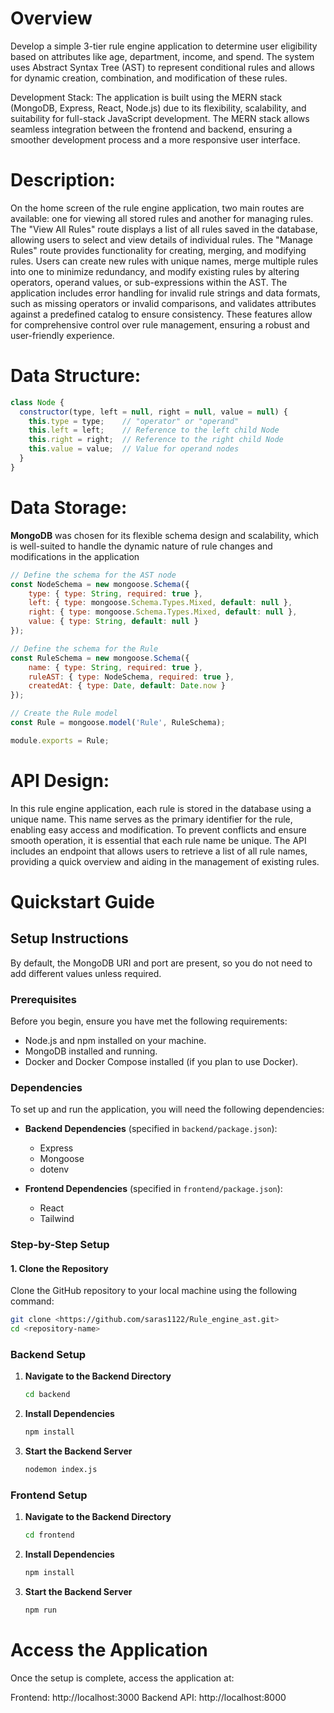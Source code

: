 # Overview

Develop a simple 3-tier rule engine application to determine user eligibility based on attributes like age, department, income, and spend. The system uses Abstract Syntax Tree (AST) to represent conditional rules and allows for dynamic creation, combination, and modification of these rules. 

Development Stack: The application is built using the MERN stack (MongoDB, Express, React, Node.js) due to its flexibility, scalability, and suitability for full-stack JavaScript development. The MERN stack allows seamless integration between the frontend and backend, ensuring a smoother development process and a more responsive user interface.


# Description:

On the home screen of the rule engine application, two main routes are available: one for viewing all stored rules and another for managing rules. The "View All Rules" route displays a list of all rules saved in the database, allowing users to select and view details of individual rules. The "Manage Rules" route provides functionality for creating, merging, and modifying rules. Users can create new rules with unique names, merge multiple rules into one to minimize redundancy, and modify existing rules by altering operators, operand values, or sub-expressions within the AST. The application includes error handling for invalid rule strings and data formats, such as missing operators or invalid comparisons, and validates attributes against a predefined catalog to ensure consistency. These features allow for comprehensive control over rule management, ensuring a robust and user-friendly experience.

# Data Structure:
```javascript
class Node {
  constructor(type, left = null, right = null, value = null) {
    this.type = type;    // "operator" or "operand"
    this.left = left;    // Reference to the left child Node
    this.right = right;  // Reference to the right child Node
    this.value = value;  // Value for operand nodes
  }
}
```
# Data Storage:

**MongoDB** was chosen for its flexible schema design and scalability, which is well-suited to handle the dynamic nature of rule changes and modifications in the application

```javascript
// Define the schema for the AST node
const NodeSchema = new mongoose.Schema({
    type: { type: String, required: true },
    left: { type: mongoose.Schema.Types.Mixed, default: null },
    right: { type: mongoose.Schema.Types.Mixed, default: null },
    value: { type: String, default: null }
});

// Define the schema for the Rule
const RuleSchema = new mongoose.Schema({
    name: { type: String, required: true },
    ruleAST: { type: NodeSchema, required: true },
    createdAt: { type: Date, default: Date.now }
});

// Create the Rule model
const Rule = mongoose.model('Rule', RuleSchema);

module.exports = Rule;
```
# API Design:

In this rule engine application, each rule is stored in the database using a unique name. This name serves as the primary identifier for the rule, enabling easy access and modification. To prevent conflicts and ensure smooth operation, it is essential that each rule name be unique. The API includes an endpoint that allows users to retrieve a list of all rule names, providing a quick overview and aiding in the management of existing rules.

# Quickstart Guide

## Setup Instructions

By default, the MongoDB URI and port are present, so you do not need to add different values unless required.

### Prerequisites

Before you begin, ensure you have met the following requirements:

- Node.js and npm installed on your machine.
- MongoDB installed and running.
- Docker and Docker Compose installed (if you plan to use Docker).

### Dependencies

To set up and run the application, you will need the following dependencies:

- **Backend Dependencies** (specified in `backend/package.json`):
  - Express
  - Mongoose
  - dotenv

- **Frontend Dependencies** (specified in `frontend/package.json`):
  - React
  - Tailwind

### Step-by-Step Setup

#### 1. Clone the Repository

Clone the GitHub repository to your local machine using the following command:

```bash
git clone <https://github.com/saras1122/Rule_engine_ast.git>
cd <repository-name>
```
### Backend Setup

1. **Navigate to the Backend Directory**

   ```bash
   cd backend
   ```
2.  **Install Dependencies**
    ```bash
    npm install
    ```
3.  **Start the Backend Server**
    ```bash
    nodemon index.js
    ```

### Frontend Setup

1. **Navigate to the Backend Directory**

   ```bash
   cd frontend
   ```
2.  **Install Dependencies**
    ```bash
    npm install
    ```
3.  **Start the Backend Server**
    ```bash
    npm run
    ```

# Access the Application

Once the setup is complete, access the application at:

Frontend: http://localhost:3000
Backend API: http://localhost:8000